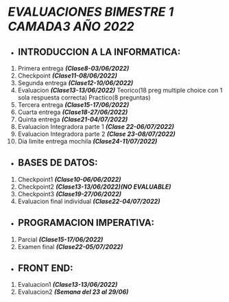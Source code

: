 # ***EVALUACIONES BIMESTRE 1 CAMADA3 AÑO 2022***
* ## **INTRODUCCION A LA INFORMATICA:**
1. Primera entrega                        ***(Clase8-03/06/2022)***
2. Checkpoint                             ***(Clase11-08/06/2022)***
3. Segunda entrega                        ***(Clase12-10/06/2022)***
4. Evaluacion                             ***(Clase13-13/06/2022)***
        Teorico(18 preg multiple choice con 1 sola respuesta correcta) Practico(8 preguntas)
5. Tercera entrega                        ***(Clase15-17/06/2022)***
6. Cuarta entrega                         ***(Clase18-27/06/2022)***
7. Quinta entrega                         ***(Clase21-04/07/2022)***
8. Evaluacion Integradora parte 1         ***(Clase 22-06/07/2022)***
9. Evaluacion Integradora parte 2         ***(Clase 23-08/07/2022)***
10. Dia limite entrega mochila            ***(Clase24-11/07/2022)***


* ## **BASES DE DATOS:**
1. Checkpoint1                            ***(Clase10-06/06/2022)***
2. Checkpoint2                            ***(Clase13-13/06/2022)(NO EVALUABLE)***
3. Checkpoint3                            ***(Clase19-27/06/2022)***
4. Evaluacion final individual            ***(Clase22-04/07/2022)***


* ## **PROGRAMACION IMPERATIVA:**
1. Parcial                                ***(Clase15-17/06/2022)***
2. Examen final                           ***(Clase22-05/07/2022)***


* ## **FRONT END:**
1. Evaluacion1                            ***(Clase13-13/06/2022)***
2. Evaluacion2                            ***(Semana del 23 al 29/06)***

